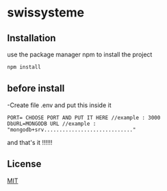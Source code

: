 # swissysteme 


## Installation

use the package manager  npm to install the project
```bash
npm install 
```

## before install
 -Create file .env and put this inside it
 ```env
PORT= CHOOSE PORT AND PUT IT HERE //example : 3000
DbURL=MONGODB URL //example : "mongodb+srv............................."

 ```
and that's it !!!!!!
## License
[MIT](https://choosealicense.com/licenses/mit/)
